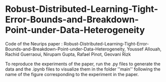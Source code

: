 # Robust-Distributed-Learning-Tight-Error-Bounds-and-Breakdown-Point-under-Data-Heterogeneity

Code of the Neurips paper : Robust-Distributed-Learning-Tight-Error-Bounds-and-Breakdown-Point-under-Data-Heterogeneity, Youssef Allouah, Rachid Guerraoui, Nirupam Gupta, Rafael Pinot, Geovani Rizk

To reproduce the experiments of the paper, run the .py files to generate the data and the .ipynb files to visualize them in the folder ''main'' following the name of the figure corresponding to the experiment in the paper.
